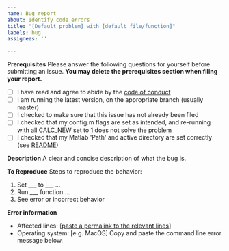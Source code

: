 ```yaml
---
name: Bug report
about: Identify code errors
title: "[Default problem] with [default file/function]"
labels: bug
assignees: ''

---
```


**Prerequisites**
Please answer the following questions for yourself before submitting an issue. **You may delete the prerequisites section when filing your report.**
- [ ] I have read and agree to abide by the [code of conduct](https://github.com/vancesteven/PlanetProfile/blob/master/CODE_OF_CONDUCT.md)
- [ ] I am running the latest version, on the appropriate branch (usually master)
- [ ] I checked to make sure that this issue has not already been filed
- [ ] I checked that my config.m flags are set as intended, and re-running with all CALC_NEW set to 1 does not solve the problem
- [ ] I checked that my Matlab 'Path' and active directory are set correctly (see [README](https://github.com/vancesteven/PlanetProfile/blob/master/README.md))

**Description**
A clear and concise description of what the bug is. 

**To Reproduce**
Steps to reproduce the behavior:
1. Set ___ to ___ ...
2. Run ___ function ...
3. See error or incorrect behavior

**Error information**
* Affected lines: [[paste a permalink to the relevant lines](https://stackoverflow.com/questions/23821235/how-to-link-to-specific-line-number-on-github)]
* Operating system: [e.g. MacOS]
Copy and paste the command line error message below.
